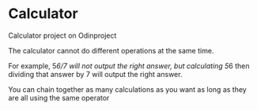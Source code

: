 Calculator
==========

Calculator project on Odinproject

The calculator cannot do different operations at the same time.

For example, 5*6/7 will not output the right answer, but calculating 
5*6 then dividing that answer by 7 will output the right answer. 

You can chain together as many calculations as you want as long as
they are all using the same operator
